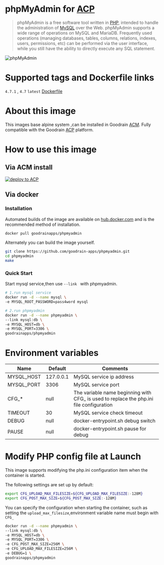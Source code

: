 # phpMyAdmin  for [ACP](https://www.goodrain.com/ACP.html)



> phpMyAdmin is a free software tool written in [PHP](https://php.net/), intended to handle the administration of [MySQL](https://www.mysql.com/) over the Web. phpMyAdmin supports a wide range of operations on MySQL and MariaDB. Frequently used operations (managing databases, tables, columns, relations, indexes, users, permissions, etc) can be performed via the user interface, while you still have the ability to directly execute any SQL statement.

![phpMyAdmin](http://ojfzu47n9.bkt.clouddn.com/20170613149735134020538.jpg)



# Supported tags and Dockerfile links

`4.7.1` , `4.7` `latest` [Dockerfile](https://github.com/goodrain-apps/phpmyadmin/blob/master/Dockerfile)

# About this image

This images base alpine system ,can be installed in Goodrain [ACM](http://app.goodrain.com/group/detail/11/). Fully compatible with the Goodrain [ACP](https://www.goodrain.com/ACP.html) platform.

# How to use this image

## Via ACM install

[![deploy to ACP](http://ojfzu47n9.bkt.clouddn.com/20170603149649013919973.png)](http://app.goodrain.com/group/detail/11/)



## Via docker

### Installation

Automated builds of the image are available on [hub.docker.com](https://quay.io/repository/sameersbn/postgresql) and is the recommended method of installation.

```bash
docker pull goodrainapps/phpmyadmin
```

Alternately you can build the image yourself.

```bash
git clone https://github.com/goodrain-apps/phpmyadmin.git
cd phpmyadmin
make 
```

### Quick Start

Start mysql service,then use `--link `  with phpmyadmin.

```bash
# 1.run mysql service
docker run -d --name mysql \
-e MYSQL_ROOT_PASSWORD=pass4word mysql

# 2.run phpmyadmin
docker run -d --name phpmyadmin \
--link mysql:db \
-e MYSQL_HOST=db \
-e MYSQL_PORT=3306 \
goodrainapps/phpmyadmin
```



# Environment variables

| Name       | Default   | Comments                                 |
| ---------- | --------- | ---------------------------------------- |
| MYSQL_HOST | 127.0.0.1 | MySQL service ip address                 |
| MYSQL_PORT | 3306      | MySQL service port                       |
| CFG_*      | null      | The variable name beginning with CFG_ is used to replace the php.ini file configuration |
| TIMEOUT    | 30        | MySQL service check timeout              |
| DEBUG      | null      | docker-entrypoint.sh debug switch        |
| PAUSE      | null      | docker-entrypoint.sh pause for debug     |



# Modify PHP config file at Launch

This image supports modifying the php.ini configuration item when the container is started.

The following settings are set up by default:

```bash
export CFG_UPLOAD_MAX_FILESIZE=${CFG_UPLOAD_MAX_FILESIZE:-128M}
export CFG_POST_MAX_SIZE=${CFG_POST_MAX_SIZE:-128M}
```

You can specify the configuration when starting the container, such as setting the `upload_max_filesize`,environment variable name must begin with `CFG_`

```bash
docker run -d --name phpmyadmin \
--link mysql:db \
-e MYSQL_HOST=db \
-e MYSQL_PORT=3306 \
-e CFG_POST_MAX_SIZE=256M \
-e CFG_UPLOAD_MAX_FILESIZE=256M \
-e DEBUG=1 \
goodrainapps/phpmyadmin
```

